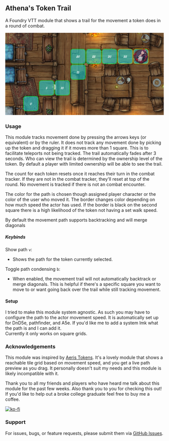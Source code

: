 
## Athena's Token Trail 
A Foundry VTT module that shows a trail for the movement a token does in a round of combat.  

![image](https://raw.githubusercontent.com/SpeedyDolphin/FoundryVTT-MovementTrail/refs/heads/dev/images/ModuleDemo.png)

### Usage
This module tracks movement done by pressing the arrows keys (or equivalent) or by the ruler. It does not track any movement done by picking up the token and dragging it if it moves more than 1 square. This is to facilitate teleports not being tracked. The trail automatically fades after 3 seconds. Who can view the trail is determined by the ownership level of the token. By default a player with limited ownership will be able to see the trail. 

The count for each token resets once it reaches their turn in the combat tracker. If they are not in the combat tracker, they'll reset at top of the round. No movement is tracked if there is not an combat encounter.   

The color for the path is chosen though assigned player character or the color of the user who moved it. The border changes color depending on how much speed the actor has used. If the border is black on the second square there is a high likelihood of the token not having a set walk speed.
 
By default the movement path supports backtracking and will merge diagonals 

##### Keybinds
Show path ```v```:
- Shows the path for the token currently selected. 

Toggle path condensing ```b```:
- When enabled, the movement trail will not automatically backtrack or merge diagonals. This is helpful if there's a specific square you want to move to or want going back over the trail while still tracking movement. 

#### Setup 
I tried to make this module system agnostic. As such you may have to configure the path to the actor movement speed. It is automatically set up for DnD5e, pathfinder, and A5e. If you'd like me to add a system lmk what the path is and I can add it.   
Currently it only works on square grids. 

### Acknowledgements
This module was inspired by [Aeris Tokens](https://foundryvtt.com/packages/aeris-tokens). It's a lovely module that shows a reachable tile grid based on movement speed, and you get a live path preview as you drag. It personally doesn't suit my needs and this module is likely incompatible with it. 

Thank you to all my friends and players who have heard me talk about this module for the past few weeks. 
Also thank you to you for checking this out! If you'd like to help out a broke college graduate feel free to buy me a coffee. 

[![ko-fi](https://ko-fi.com/img/githubbutton_sm.svg)](https://ko-fi.com/speedydolphin)

### Support
For issues, bugs, or feature requests, please submit them via [GitHub Issues](https://github.com/SpeedyDolphin/FoundryVTT-MovementTrail/issues).
